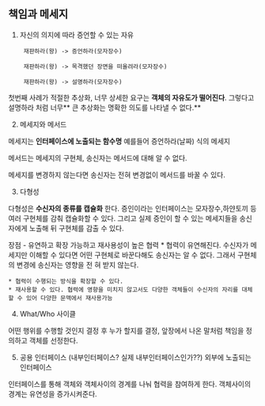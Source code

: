 ## 책임과 메세지

1. 자신의 의지에 따라 증언할 수 있는 자유

        재판하라(왕) -> 증언하라(모자장수)

        재판하라(왕) -> 목격했던 장면을 떠올려라(모자장수)

        재판하라(왕) -> 설명하라(모자장수)

첫번째 사례가 적절한 추상화,  너무 상세한 요구는 **객체의 자유도가 떨어진다**. 그렇다고 설명하라 처럼 너무** 큰 추상화는 명확한 의도를 나타낼 수 없다.**


2. 메세지와 메서드

 메세지는 **인터페이스에 노출되는 함수명** 예를들어 증언하라(날짜) 식의 메세지
 
 메서드는 메세지의 구현체, 송신자는 메서드에 대해 알 수 없다.

 메세지를 변경하지 않는다면 송신자는 전혀 변경없이 메서드를 바꿀 수 있다.

3. 다형성
 
 다형성은 **수신자의 종류를 캡슐화** 한다. 증인이라는 인터페이스는 모자장수,하얀토끼 등 여러 구현체를 감춰 캡슐화할 수 있다.
 그리고 실제 증인이 할 수 있는 메세지들을 송신자에게 노출해 뒤 구현체를 감출 수 있다.

장점 - 유연하고 확장 가능하고 재사용성이 높은 협력
    * 협력이 유연해진다. 수신자가 메세지만 이해할 수 있다면 어떤 구현체로 바꾼다해도 송신자는 알 수 없다. 그래서 구현체의 변경에 송신자는 영향을 전 
혀 받지 않는다.

    * 협력이 수행되는 방식을 확장할 수 있다.
    * 재사용할 수 있다. 협력에 영향을 미치지 않고서도 다양한 객체들이 수신자의 자리를 대체할 수 있어 다양한 문맥에서 재사용가능



4. What/Who 사이클

어떤 행위를 수행할 것인지 결정 후 누가 할지를 결정, 앞장에서 나온 말처럼 책임을 정의하고 객체를 선정한다.


5. 공용 인터페이스 (내부인터페이스? 실제 내부인터페이스인가??)
 외부에 노출되는 인터페이스

인터페이스를 통해 객체와 객체사이의 경계를 나눠 협력을 참여하게 한다.
객체사이의 경계는 유연성을 증가시켜준다.













